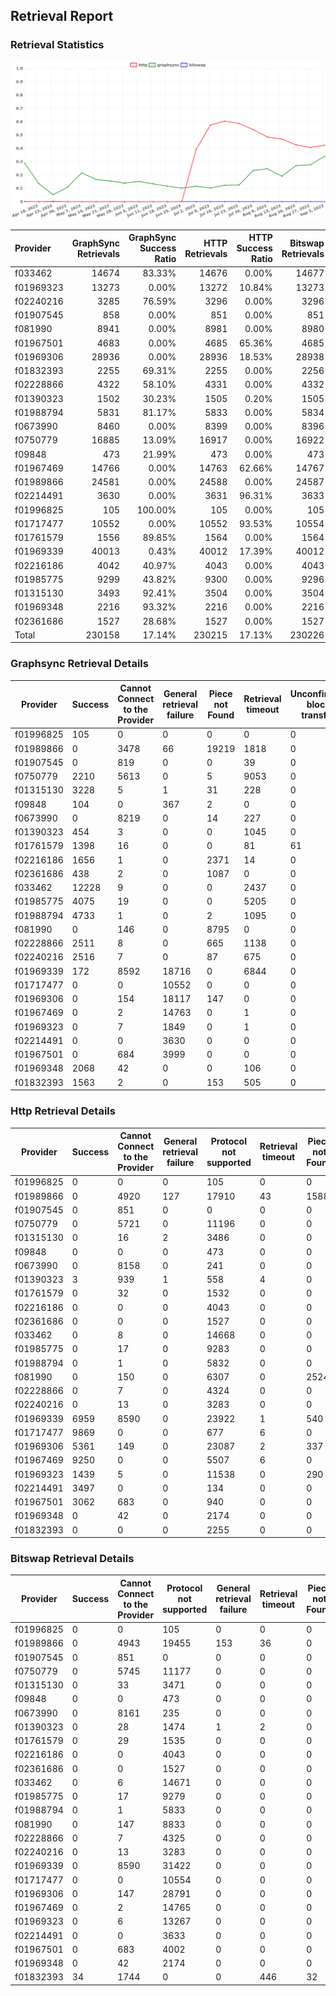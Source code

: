 ## Retrieval Report
### Retrieval Statistics
<img src="https://raw.githubusercontent.com/data-preservation-programs/filplus-checker-assets/main/filecoin-project/filecoin-plus-large-datasets/issues/2087/1694158290657.png"/>

| Provider  | GraphSync Retrievals | GraphSync Success Ratio | HTTP Retrievals | HTTP Success Ratio | Bitswap Retrievals | Bitswap Success Ratio |
| :-------- | -------------------: | ----------------------: | --------------: | -----------------: | -----------------: | --------------------: |
| f033462   |                14674 |                  83.33% |           14676 |              0.00% |              14677 |                 0.00% |
| f01969323 |                13273 |                   0.00% |           13272 |             10.84% |              13273 |                 0.00% |
| f02240216 |                 3285 |                  76.59% |            3296 |              0.00% |               3296 |                 0.00% |
| f01907545 |                  858 |                   0.00% |             851 |              0.00% |                851 |                 0.00% |
| f081990   |                 8941 |                   0.00% |            8981 |              0.00% |               8980 |                 0.00% |
| f01967501 |                 4683 |                   0.00% |            4685 |             65.36% |               4685 |                 0.00% |
| f01969306 |                28936 |                   0.00% |           28936 |             18.53% |              28938 |                 0.00% |
| f01832393 |                 2255 |                  69.31% |            2255 |              0.00% |               2256 |                 1.51% |
| f02228866 |                 4322 |                  58.10% |            4331 |              0.00% |               4332 |                 0.00% |
| f01390323 |                 1502 |                  30.23% |            1505 |              0.20% |               1505 |                 0.00% |
| f01988794 |                 5831 |                  81.17% |            5833 |              0.00% |               5834 |                 0.00% |
| f0673990  |                 8460 |                   0.00% |            8399 |              0.00% |               8396 |                 0.00% |
| f0750779  |                16885 |                  13.09% |           16917 |              0.00% |              16922 |                 0.00% |
| f09848    |                  473 |                  21.99% |             473 |              0.00% |                473 |                 0.00% |
| f01967469 |                14766 |                   0.00% |           14763 |             62.66% |              14767 |                 0.00% |
| f01989866 |                24581 |                   0.00% |           24588 |              0.00% |              24587 |                 0.00% |
| f02214491 |                 3630 |                   0.00% |            3631 |             96.31% |               3633 |                 0.00% |
| f01996825 |                  105 |                 100.00% |             105 |              0.00% |                105 |                 0.00% |
| f01717477 |                10552 |                   0.00% |           10552 |             93.53% |              10554 |                 0.00% |
| f01761579 |                 1556 |                  89.85% |            1564 |              0.00% |               1564 |                 0.00% |
| f01969339 |                40013 |                   0.43% |           40012 |             17.39% |              40012 |                 0.00% |
| f02216186 |                 4042 |                  40.97% |            4043 |              0.00% |               4043 |                 0.00% |
| f01985775 |                 9299 |                  43.82% |            9300 |              0.00% |               9296 |                 0.00% |
| f01315130 |                 3493 |                  92.41% |            3504 |              0.00% |               3504 |                 0.00% |
| f01969348 |                 2216 |                  93.32% |            2216 |              0.00% |               2216 |                 0.00% |
| f02361686 |                 1527 |                  28.68% |            1527 |              0.00% |               1527 |                 0.00% |
| Total     |               230158 |                  17.14% |          230215 |             17.13% |             230226 |                 0.01% |

### Graphsync Retrieval Details
| Provider  | Success | Cannot Connect to the Provider | General retrieval failure | Piece not Found | Retrieval timeout | Unconfirmed block transfer | deal_rejected_price_too_low | Retrieval not free | Retrieval rejected | Deal state missing |
| --------- | ------- | ------------------------------ | ------------------------- | --------------- | ----------------- | -------------------------- | --------------------------- | ------------------ | ------------------ | ------------------ |
| f01996825 | 105     | 0                              | 0                         | 0               | 0                 | 0                          | 0                           | 0                  | 0                  | 0                  |
| f01989866 | 0       | 3478                           | 66                        | 19219           | 1818              | 0                          | 0                           | 0                  | 0                  | 0                  |
| f01907545 | 0       | 819                            | 0                         | 0               | 39                | 0                          | 0                           | 0                  | 0                  | 0                  |
| f0750779  | 2210    | 5613                           | 0                         | 5               | 9053              | 0                          | 0                           | 0                  | 0                  | 4                  |
| f01315130 | 3228    | 5                              | 1                         | 31              | 228               | 0                          | 0                           | 0                  | 0                  | 0                  |
| f09848    | 104     | 0                              | 367                       | 2               | 0                 | 0                          | 0                           | 0                  | 0                  | 0                  |
| f0673990  | 0       | 8219                           | 0                         | 14              | 227               | 0                          | 0                           | 0                  | 0                  | 0                  |
| f01390323 | 454     | 3                              | 0                         | 0               | 1045              | 0                          | 0                           | 0                  | 0                  | 0                  |
| f01761579 | 1398    | 16                             | 0                         | 0               | 81                | 61                         | 0                           | 0                  | 0                  | 0                  |
| f02216186 | 1656    | 1                              | 0                         | 2371            | 14                | 0                          | 0                           | 0                  | 0                  | 0                  |
| f02361686 | 438     | 2                              | 0                         | 1087            | 0                 | 0                          | 0                           | 0                  | 0                  | 0                  |
| f033462   | 12228   | 9                              | 0                         | 0               | 2437              | 0                          | 0                           | 0                  | 0                  | 0                  |
| f01985775 | 4075    | 19                             | 0                         | 0               | 5205              | 0                          | 0                           | 0                  | 0                  | 0                  |
| f01988794 | 4733    | 1                              | 0                         | 2               | 1095              | 0                          | 0                           | 0                  | 0                  | 0                  |
| f081990   | 0       | 146                            | 0                         | 8795            | 0                 | 0                          | 0                           | 0                  | 0                  | 0                  |
| f02228866 | 2511    | 8                              | 0                         | 665             | 1138              | 0                          | 0                           | 0                  | 0                  | 0                  |
| f02240216 | 2516    | 7                              | 0                         | 87              | 675               | 0                          | 0                           | 0                  | 0                  | 0                  |
| f01969339 | 172     | 8592                           | 18716                     | 0               | 6844              | 0                          | 0                           | 0                  | 5689               | 0                  |
| f01717477 | 0       | 0                              | 10552                     | 0               | 0                 | 0                          | 0                           | 0                  | 0                  | 0                  |
| f01969306 | 0       | 154                            | 18117                     | 147             | 0                 | 0                          | 0                           | 0                  | 10518              | 0                  |
| f01967469 | 0       | 2                              | 14763                     | 0               | 1                 | 0                          | 0                           | 0                  | 0                  | 0                  |
| f01969323 | 0       | 7                              | 1849                      | 0               | 1                 | 0                          | 0                           | 0                  | 11416              | 0                  |
| f02214491 | 0       | 0                              | 3630                      | 0               | 0                 | 0                          | 0                           | 0                  | 0                  | 0                  |
| f01967501 | 0       | 684                            | 3999                      | 0               | 0                 | 0                          | 0                           | 0                  | 0                  | 0                  |
| f01969348 | 2068    | 42                             | 0                         | 0               | 106               | 0                          | 0                           | 0                  | 0                  | 0                  |
| f01832393 | 1563    | 2                              | 0                         | 153             | 505               | 0                          | 16                          | 16                 | 0                  | 0                  |

### Http Retrieval Details
| Provider  | Success | Cannot Connect to the Provider | General retrieval failure | Protocol not supported | Retrieval timeout | Piece not Found |
| --------- | ------- | ------------------------------ | ------------------------- | ---------------------- | ----------------- | --------------- |
| f01996825 | 0       | 0                              | 0                         | 105                    | 0                 | 0               |
| f01989866 | 0       | 4920                           | 127                       | 17910                  | 43                | 1588            |
| f01907545 | 0       | 851                            | 0                         | 0                      | 0                 | 0               |
| f0750779  | 0       | 5721                           | 0                         | 11196                  | 0                 | 0               |
| f01315130 | 0       | 16                             | 2                         | 3486                   | 0                 | 0               |
| f09848    | 0       | 0                              | 0                         | 473                    | 0                 | 0               |
| f0673990  | 0       | 8158                           | 0                         | 241                    | 0                 | 0               |
| f01390323 | 3       | 939                            | 1                         | 558                    | 4                 | 0               |
| f01761579 | 0       | 32                             | 0                         | 1532                   | 0                 | 0               |
| f02216186 | 0       | 0                              | 0                         | 4043                   | 0                 | 0               |
| f02361686 | 0       | 0                              | 0                         | 1527                   | 0                 | 0               |
| f033462   | 0       | 8                              | 0                         | 14668                  | 0                 | 0               |
| f01985775 | 0       | 17                             | 0                         | 9283                   | 0                 | 0               |
| f01988794 | 0       | 1                              | 0                         | 5832                   | 0                 | 0               |
| f081990   | 0       | 150                            | 0                         | 6307                   | 0                 | 2524            |
| f02228866 | 0       | 7                              | 0                         | 4324                   | 0                 | 0               |
| f02240216 | 0       | 13                             | 0                         | 3283                   | 0                 | 0               |
| f01969339 | 6959    | 8590                           | 0                         | 23922                  | 1                 | 540             |
| f01717477 | 9869    | 0                              | 0                         | 677                    | 6                 | 0               |
| f01969306 | 5361    | 149                            | 0                         | 23087                  | 2                 | 337             |
| f01967469 | 9250    | 0                              | 0                         | 5507                   | 6                 | 0               |
| f01969323 | 1439    | 5                              | 0                         | 11538                  | 0                 | 290             |
| f02214491 | 3497    | 0                              | 0                         | 134                    | 0                 | 0               |
| f01967501 | 3062    | 683                            | 0                         | 940                    | 0                 | 0               |
| f01969348 | 0       | 42                             | 0                         | 2174                   | 0                 | 0               |
| f01832393 | 0       | 0                              | 0                         | 2255                   | 0                 | 0               |

### Bitswap Retrieval Details
| Provider  | Success | Cannot Connect to the Provider | Protocol not supported | General retrieval failure | Retrieval timeout | Piece not Found |
| --------- | ------- | ------------------------------ | ---------------------- | ------------------------- | ----------------- | --------------- |
| f01996825 | 0       | 0                              | 105                    | 0                         | 0                 | 0               |
| f01989866 | 0       | 4943                           | 19455                  | 153                       | 36                | 0               |
| f01907545 | 0       | 851                            | 0                      | 0                         | 0                 | 0               |
| f0750779  | 0       | 5745                           | 11177                  | 0                         | 0                 | 0               |
| f01315130 | 0       | 33                             | 3471                   | 0                         | 0                 | 0               |
| f09848    | 0       | 0                              | 473                    | 0                         | 0                 | 0               |
| f0673990  | 0       | 8161                           | 235                    | 0                         | 0                 | 0               |
| f01390323 | 0       | 28                             | 1474                   | 1                         | 2                 | 0               |
| f01761579 | 0       | 29                             | 1535                   | 0                         | 0                 | 0               |
| f02216186 | 0       | 0                              | 4043                   | 0                         | 0                 | 0               |
| f02361686 | 0       | 0                              | 1527                   | 0                         | 0                 | 0               |
| f033462   | 0       | 6                              | 14671                  | 0                         | 0                 | 0               |
| f01985775 | 0       | 17                             | 9279                   | 0                         | 0                 | 0               |
| f01988794 | 0       | 1                              | 5833                   | 0                         | 0                 | 0               |
| f081990   | 0       | 147                            | 8833                   | 0                         | 0                 | 0               |
| f02228866 | 0       | 7                              | 4325                   | 0                         | 0                 | 0               |
| f02240216 | 0       | 13                             | 3283                   | 0                         | 0                 | 0               |
| f01969339 | 0       | 8590                           | 31422                  | 0                         | 0                 | 0               |
| f01717477 | 0       | 0                              | 10554                  | 0                         | 0                 | 0               |
| f01969306 | 0       | 147                            | 28791                  | 0                         | 0                 | 0               |
| f01967469 | 0       | 2                              | 14765                  | 0                         | 0                 | 0               |
| f01969323 | 0       | 6                              | 13267                  | 0                         | 0                 | 0               |
| f02214491 | 0       | 0                              | 3633                   | 0                         | 0                 | 0               |
| f01967501 | 0       | 683                            | 4002                   | 0                         | 0                 | 0               |
| f01969348 | 0       | 42                             | 2174                   | 0                         | 0                 | 0               |
| f01832393 | 34      | 1744                           | 0                      | 0                         | 446               | 32              |
